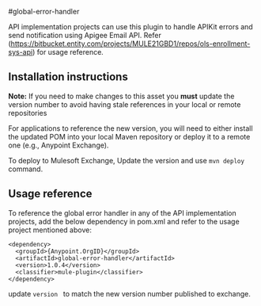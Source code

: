 #global-error-handler

API implementation projects can use this plugin to handle APIKit errors and send notification using Apigee Email API. Refer (https://bitbucket.entity.com/projects/MULE21GBD1/repos/ols-enrollment-sys-api) for usage reference.


## Installation instructions

**Note:** If you need to make changes to this asset you **must** update the 
version number to avoid having stale references in your local or remote 
repositories

For applications to reference the new version, you will need to either install 
the updated POM into your local Maven repository or deploy it to a remote
one (e.g., Anypoint Exchange). 

To deploy to Mulesoft Exchange, Update the version and use ```mvn deploy``` command.


## Usage reference

To reference the global error handler in any of the API implementation projects, add the below dependency in pom.xml and refer to the usage project mentioned above:
```
<dependency>
  <groupId>{Anypoint.OrgID}</groupId>
  <artifactId>global-error-handler</artifactId>
  <version>1.0.4</version>
  <classifier>mule-plugin</classifier>
</dependency>
```

update `version ` to match the new version number published to exchange.

